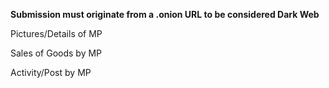 **Submission must originate from a .onion URL to be considered Dark Web**

Pictures/Details of MP

Sales of Goods by MP

Activity/Post by MP
